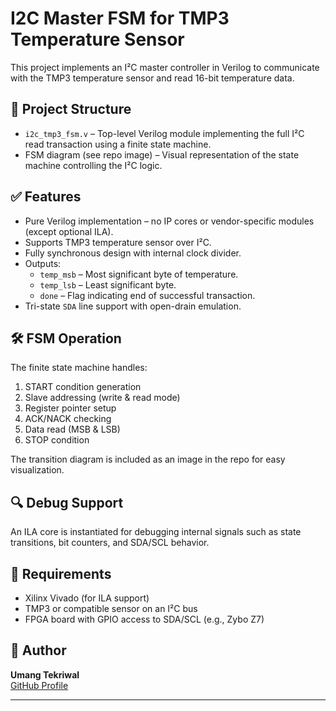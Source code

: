 # I2C Master FSM for TMP3 Temperature Sensor

This project implements an I²C master controller in Verilog to communicate with the TMP3 temperature sensor and read 16-bit temperature data.

## 📁 Project Structure

- `i2c_tmp3_fsm.v` – Top-level Verilog module implementing the full I²C read transaction using a finite state machine.
- FSM diagram (see repo image) – Visual representation of the state machine controlling the I²C logic.

## ✅ Features

- Pure Verilog implementation – no IP cores or vendor-specific modules (except optional ILA).
- Supports TMP3 temperature sensor over I²C.
- Fully synchronous design with internal clock divider.
- Outputs:
  - `temp_msb` – Most significant byte of temperature.
  - `temp_lsb` – Least significant byte.
  - `done` – Flag indicating end of successful transaction.
- Tri-state `SDA` line support with open-drain emulation.

## 🛠️ FSM Operation

The finite state machine handles:
1. START condition generation
2. Slave addressing (write & read mode)
3. Register pointer setup
4. ACK/NACK checking
5. Data read (MSB & LSB)
6. STOP condition

The transition diagram is included as an image in the repo for easy visualization.

## 🔍 Debug Support

An ILA core is instantiated for debugging internal signals such as state transitions, bit counters, and SDA/SCL behavior.

## 🧰 Requirements

- Xilinx Vivado (for ILA support)
- TMP3 or compatible sensor on an I²C bus
- FPGA board with GPIO access to SDA/SCL (e.g., Zybo Z7)

## 🔗 Author

**Umang Tekriwal**  
[GitHub Profile](https://github.com/UMANGTEK)

---

